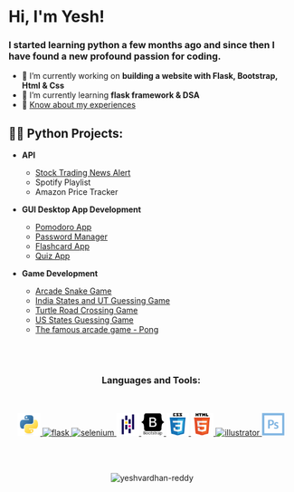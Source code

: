 <h1>Hi, I'm Yesh!</h1>
<h3>I started learning python a few months ago and since then I have found a new profound passion for coding.</h3>

- 🔭 I’m currently working on **building a website with Flask, Bootstrap, Html & Css**
- 🌱 I’m currently learning **flask framework & DSA**
- 📄 [Know about my experiences](https://drive.google.com/file/d/1L827lw7ZB0x9eoDEB7qYSK0YIC6MEQrQ/view?usp=sharing)

<h2>👨‍💻 Python Projects:</h2>

- <b>API</b>
    - [Stock Trading News Alert](https://github.com/Yeshvardhan-Reddy/Trading-Stock-News-Alert)
    - Spotify Playlist
    - Amazon Price Tracker

- <b>GUI Desktop App Development</b>
    - [Pomodoro App](https://github.com/Yeshvardhan-Reddy/Pomodoro-App)
    - [Password Manager](https://github.com/Yeshvardhan-Reddy/Password_manager)
    - [Flashcard App](https://github.com/Yeshvardhan-Reddy/Flashcard-App)
    - [Quiz App](https://github.com/Yeshvardhan-Reddy/Quiz-App)
  
- <b>Game Development</b>
    - [Arcade Snake Game](https://github.com/Yeshvardhan-Reddy/snake_game)
    - [India States and UT Guessing Game](https://github.com/Yeshvardhan-Reddy/India-States-Game)
    - [Turtle Road Crossing Game](https://github.com/Yeshvardhan-Reddy/Turtle-Road-Crossing-Game)
    - [US States Guessing Game](https://github.com/Yeshvardhan-Reddy/US-States-Game)
    - [The famous arcade game - Pong](https://github.com/Yeshvardhan-Reddy/Pong-Game)

<br>
<br>

<h3 align="center">Languages and Tools:</h3>
<br>
<p align="center"> <a href="https://www.python.org" target="_blank" rel="noreferrer"> <img src="https://raw.githubusercontent.com/devicons/devicon/master/icons/python/python-original.svg" alt="python" width="40" height="40"/> </a> <a href="https://flask.palletsprojects.com/" target="_blank" rel="noreferrer"> <img src="https://www.vectorlogo.zone/logos/pocoo_flask/pocoo_flask-icon.svg" alt="flask" width="40" height="40"/> </a> <a href="https://www.selenium.dev" target="_blank" rel="noreferrer"> <img src="https://raw.githubusercontent.com/detain/svg-logos/780f25886640cef088af994181646db2f6b1a3f8/svg/selenium-logo.svg" alt="selenium" width="40" height="40"/> </a> <a href="https://pandas.pydata.org/" target="_blank" rel="noreferrer"> <img src="https://raw.githubusercontent.com/devicons/devicon/2ae2a900d2f041da66e950e4d48052658d850630/icons/pandas/pandas-original.svg" alt="pandas" width="40" height="40"/> </a><a href="https://getbootstrap.com" target="_blank" rel="noreferrer"> <img src="https://raw.githubusercontent.com/devicons/devicon/master/icons/bootstrap/bootstrap-plain-wordmark.svg" alt="bootstrap" width="40" height="40"/> </a> <a href="https://www.w3schools.com/css/" target="_blank" rel="noreferrer"> <img src="https://raw.githubusercontent.com/devicons/devicon/master/icons/css3/css3-original-wordmark.svg" alt="css3" width="40" height="40"/> </a><a href="https://www.w3.org/html/" target="_blank" rel="noreferrer"> <img src="https://raw.githubusercontent.com/devicons/devicon/master/icons/html5/html5-original-wordmark.svg" alt="html5" width="40" height="40"/> </a> <a href="https://www.adobe.com/in/products/illustrator.html" target="_blank" rel="noreferrer"> <img src="https://www.vectorlogo.zone/logos/adobe_illustrator/adobe_illustrator-icon.svg" alt="illustrator" width="40" height="40"/> </a> <a href="https://www.photoshop.com/en" target="_blank" rel="noreferrer"> <img src="https://raw.githubusercontent.com/devicons/devicon/master/icons/photoshop/photoshop-line.svg" alt="photoshop" width="40" height="40"/> </a> 
 </p>

<br>
<br>

<p align="center">&nbsp;<img align="center" src="https://github-readme-stats.vercel.app/api?username=yeshvardhan-reddy&show_icons=true&locale=en" alt="yeshvardhan-reddy" /></p>

<!-- 
<h2> 🤳 Connect with me:</h2>

[<img align="left" alt="youtube | YouTube" width="22px" src="https://cdn.jsdelivr.net/npm/simple-icons@v3/icons/youtube.svg" />][youtube]
[<img align="left" alt="twitter | Twitter" width="22px" src="https://cdn.jsdelivr.net/npm/simple-icons@v3/icons/twitter.svg" />][twitter]
[<img align="left" alt="linkedin | LinkedIn" width="22px" src="https://cdn.jsdelivr.net/npm/simple-icons@v3/icons/linkedin.svg" />][linkedin]
[<img align="left" alt="instagram | Instagram" width="22px" src="https://cdn.jsdelivr.net/npm/simple-icons@v3/icons/instagram.svg" />][instagram]

[twitter]: https://twitter.com/joshmadakor
[youtube]: https://www.youtube.com/c/joshmadakor
[instagram]: https://www.instagram.com/joshmadakor/
[linkedin]: https://linkedin.com/in/joshmadakor -->


